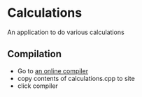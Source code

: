 # Calculations

An application to do various calculations

## Compilation

- Go to [an online compiler](https://www.onlinegdb.com/online_c++_compiler)
- copy contents of calculations.cpp to site
- click compiler